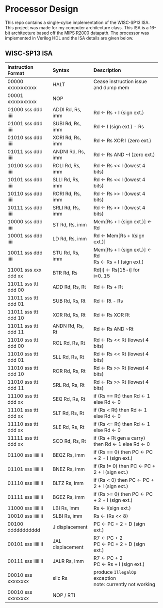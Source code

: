 # Processor Design
This repo contains a single-cylce implementation of the WISC-SP13 ISA.
This project was made for my computer architecture class. This ISA is a 16-bit architecture based off the MIPS R2000 datapath.
The processor was implemented in Verilog HDL and the ISA details are given below.

## WISC-SP13 ISA

| Instruction Format   | Syntax            | Description |
| :--                  | :--               | :-- |
| 00000 xxxxxxxxxxx    | HALT              | Cease instruction issue and dump mem |
| 00001 xxxxxxxxxxx    | NOP               |  |
| 01000 sss ddd iiiii  | ADDI Rd, Rs, imm  | Rd &#8592; Rs + I (sign ext.) |
| 01001 sss ddd iiiii  | SUBI Rd, Rs, imm  | Rd &#8592; I (sign ext.) - Rs |
| 01010 sss ddd iiiii  | XORI Rd, Rs, imm  | Rd &#8592; Rs XOR I (zero ext.) |
| 01011 sss ddd iiiii  | ANDNI Rd, Rs, imm | Rd &#8592; Rs AND ~I (zero ext.) |
| 10100 sss ddd iiiii  | ROLI Rd, Rs, imm  | Rd &#8592; Rs << I (lowest 4 bits) |
| 10101 sss ddd iiiii  | SLLI Rd, Rs, imm  | Rd &#8592; Rs << I (lowest 4 bits) |
| 10110 sss ddd iiiii  | RORI Rd, Rs, imm  | Rd &#8592; Rs >> I (lowest 4 bits) |
| 10111 sss ddd iiiii  | SRLI Rd, Rs, imm  | Rd &#8592; Rs >> I (lowest 4 bits) |
| 10000 sss ddd iiiii  | ST Rd, Rs, imm    | Mem[Rs + I (sign ext.)] &#8592; Rd |
| 10001 sss ddd iiiii  | LD Rd, Rs, imm    | Rd &#8592; Mem[Rs + I(sign ext.)] |
| 10011 sss ddd iiiii  | STU Rd, Rs, imm   | Mem[Rs + I (sign ext.)] &#8592; Rd<br />Rs &#8592; Rs + I (sign ext.) |
| 11001 sss xxx ddd xx | BTR Rd, Rs        | Rd[i] &#8592; Rs[15-i] for i=0..15 |
| 11011 sss ttt ddd 00 | ADD Rd, Rs, Rt    | Rd &#8592; Rs + Rt |
| 11011 sss ttt ddd 01 | SUB Rd, Rs, Rt    | Rd &#8592; Rt - Rs |
| 11011 sss ttt ddd 10 | XOR Rd, Rs, Rt    | Rd &#8592; Rs XOR Rt |
| 11011 sss ttt ddd 11 | ANDN Rd, Rs, Rt   | Rd &#8592; Rs AND ~Rt |
| 11010 sss ttt ddd 00 | ROL Rd, Rs, Rt    | Rd &#8592; Rs << Rt (lowest 4 bits) |
| 11010 sss ttt ddd 01 | SLL Rd, Rs, Rt    | Rd &#8592; Rs << Rt (lowest 4 bits) |
| 11010 sss ttt ddd 10 | ROR Rd, Rs, Rt    | Rd &#8592; Rs >> Rt (lowest 4 bits) |
| 11010 sss ttt ddd 11 | SRL Rd, Rs, Rt    | Rd &#8592; Rs >> Rt (lowest 4 bits) |
| 11100 sss ttt ddd xx | SEQ Rd, Rs, Rt    | if (Rs == Rt) then Rd &#8592; 1 else Rd &#8592; 0 |
| 11101 sss ttt ddd xx | SLT Rd, Rs, Rt    | if (Rs < Rt) then Rd &#8592; 1 else Rd &#8592; 0 |
| 11110 sss ttt ddd xx | SLE Rd, Rs, Rt    | if (Rs <= Rt) then Rd &#8592; 1 else Rd &#8592; 0 |
| 11111 sss ttt ddd xx | SCO Rd, Rs, Rt    | if (Rs + Rt gen a carry) then Rd &#8592; 1 else Rd &#8592; 0 |
| 01100 sss iiiiiiii   | BEQZ Rs, imm      | if (Rs == 0) then PC &#8592; PC + 2 + I (sign ext.) |
| 01101 sss iiiiiiii   | BNEZ Rs, imm      | if (Rs != 0) then PC &#8592; PC + 2 + I (sign ext.) |
| 01110 sss iiiiiiii   | BLTZ Rs, imm      | if (Rs < 0) then PC &#8592; PC + 2 + I (sign ext.) |
| 01111 sss iiiiiiii   | BGEZ Rs, imm      | if (Rs >= 0) then PC &#8592; PC + 2 + I (sign ext.) |
| 11000 sss iiiiiiii   | LBI Rs, imm       | Rs &#8592; I(sign ext.) |
| 10010 sss iiiiiiii   | SLBI Rs, imm      | Rs &#8592; (Rs << 8) |
| 00100 ddddddddddd    | J displacement    | PC &#8592; PC + 2 + D (sign ext.) |
| 00101 sss iiiiiiii   | JAL displacement  | R7 &#8592; PC + 2<br />PC &#8592; PC + 2 + D (sign ext.) |
| 00111 sss iiiiiiii   | JALR Rs, imm      | R7 &#8592; PC + 2<br />PC &#8592; Rs + I (sign ext.) |
| 00010 sss xxxxxxxx   | siic Rs           | produce `IllegalOp` exception<br />note: currently not working |
| 00010 sss xxxxxxxx   | NOP / RTI         |  |
